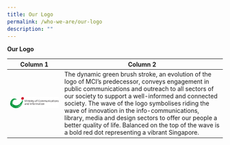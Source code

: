 ```yaml
---
title: Our Logo
permalink: /who-we-are/our-logo
description: ""
---
```

**Our Logo**


| Column 1 | Column 2 |
| -------- | -------- | 
| ![Alt text for image on Isomer site](/images/MCI.jpg)     | The dynamic green brush stroke, an evolution of the logo of MCI’s predecessor, conveys engagement in public communications and outreach to all sectors of our society to support a well-informed and connected society. The wave of the logo symbolises riding the wave of innovation in the info-communications, library, media and design sectors to offer our people a better quality of life. Balanced on the top of the wave is a bold red dot representing a vibrant Singapore.    | 





 